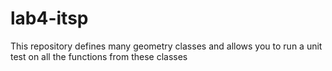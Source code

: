 # lab4-itsp
This repository defines many geometry classes and allows you to run a unit test on all the functions from these classes
